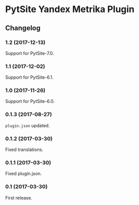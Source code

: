 # PytSite Yandex Metrika Plugin


## Changelog


### 1.2 (2017-12-13)

Support for PytSite-7.0.


### 1.1 (2017-12-02)

Support for PytSite-6.1.


### 1.0 (2017-11-26)

Support for PytSite-6.0.


### 0.1.3 (2017-08-27)

`plugin.json` updated.


### 0.1.2 (2017-03-30)

Fixed translations.


### 0.1.1 (2017-03-30)

Fixed plugin.json.


### 0.1 (2017-03-30)

First release.
